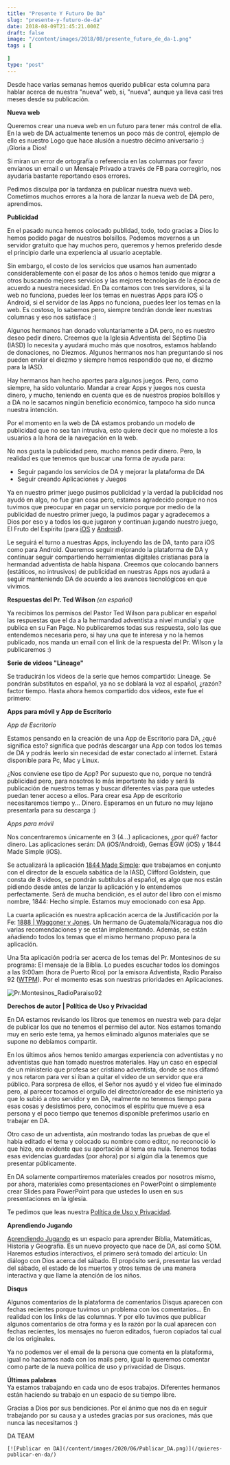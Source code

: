 ```yaml
---
title: "Presente Y Futuro De Da"
slug: "presente-y-futuro-de-da"
date: 2018-08-09T21:45:21.000Z
draft: false
image: "/content/images/2018/08/presente_futuro_de_da-1.png"
tags : [
    
]
type: "post"
---
```


   Desde hace varias semanas hemos querido publicar esta columna para hablar acerca de nuestra "nueva" web, sí, "nueva", aunque ya lleva casi tres meses desde su publicación.

 **Nueva web**

 Queremos crear una nueva web en un futuro para tener más control de ella. En la web de DA actualmente tenemos un poco más de control, ejemplo de ello es nuestro Logo que hace alusión a nuestro décimo aniversario :) ¡Gloria a Dios!

 Si miran un error de ortografía o referencia en las columnas por favor envíanos un email o un Mensaje Privado a través de FB para corregirlo, nos ayudaría bastante reportando esos errores.

 Pedimos disculpa por la tardanza en publicar nuestra nueva web. Cometimos muchos errores a la hora de lanzar la nueva web de DA pero, aprendimos.

 **Publicidad**

 En el pasado nunca hemos colocado publidad, todo, todo gracias a Dios lo hemos podido pagar de nuestros bolsillos. Podemos movernos a un servidor gratuito que hay muchos pero, queremos y hemos preferido desde el principio darle una experiencia al usuario aceptable.

 Sin embargo, el costo de los servicios que usamos han aumentado considerablemente con el pasar de los años o hemos tenido que migrar a otros buscando mejores servicios y las mejores tecnologías de la época de acuerdo a nuestra necesidad. En Da contamos con tres servidores, si la web no funciona, puedes leer los temas en nuestras Apps para iOS o Android, si el servidor de las Apps no funciona, puedes leer los temas en la web. Es costoso, lo sabemos pero, siempre tendrán donde leer nuestras columnas y eso nos satisface :)

 Algunos hermanos han donado voluntariamente a DA pero, no es nuestro deseo pedir dinero. Creemos que la Iglesia Adventista del Séptimo Día (IASD) lo necesita y ayudará mucho más que nosotros, estamos hablando de donaciones, no Diezmos. Algunos hermanos nos han preguntando si nos pueden envíar el diezmo y siempre hemos respondido que no, el diezmo para la IASD.

 Hay hermanos han hecho aportes para algunos juegos. Pero, como siempre, ha sido voluntario. Mandar a crear Apps y juegos nos cuesta dinero, y mucho, teniendo en cuenta que es de nuestros propios bolsillos y a DA no le sacamos ningún beneficio económico, tampoco ha sido nunca nuestra intención.

 Por el momento en la web de DA estamos probando un modelo de publicidad que no sea tan intrusiva, esto quiere decir que no moleste a los usuarios a la hora de la navegación en la web.

 No nos gusta la publicidad pero, mucho menos pedir dinero. Pero, la realidad es que tenemos que buscar una forma de ayuda para:

 
 * Seguir pagando los servicios de DA y mejorar la plataforma de DA
 * Seguir creando Aplicaciones y Juegos
 
 Ya en nuestro primer juego pusimos publicidad y la verdad la publicidad nos ayudó en algo, no fue gran cosa pero, estamos agradecido porque no nos tuvimos que preocupar en pagar un servicio porque por medio de la publicidad de nuestro primer juego, la pudimos pagar y agradecemos a Dios por eso y a todos los que jugaron y continuan jugando nuestro juego, El Fruto del Espíritu (para [iOS](https://itunes.apple.com/us/app/el-fruto-del-esp%C3%ADritu-el-juego/id1231295631?mt=8) y [Android](https://play.google.com/store/apps/details?id=com.bereshitlab.elfruto)).

 Le seguirá el turno a nuestras Apps, incluyendo las de DA, tanto para iOS como para Android. Queremos seguir mejorando la plataforma de DA y continuar seguir compartiendo herramientas digitales cristianas para la hermandad adventista de habla hispana. Creemos que colocando banners (estáticos, no intrusivos) de publicidad en nuestras Apps nos ayudará a seguir manteniendo DA de acuerdo a los avances tecnológicos en que vivimos.

 **Respuestas del Pr. Ted Wilson** *(en español)*

 Ya recibimos los permisos del Pastor Ted Wilson para publicar en español las respuestas que el da a la hermandad adventista a nivel mundial y que publica en su Fan Page. No publicaremos todas sus respuesta, solo las que entendemos necesaria pero, si hay una que te interesa y no la hemos publicado, nos manda un email con el link de la respuesta del Pr. Wilson y la publicaremos :)

 **Serie de videos "Lineage"**

 Se traducirán los videos de la serie que hemos compartido: Lineage. Se pondrán substitutos en español, ya no se doblará la voz al español, ¿razón? factor tiempo. Hasta ahora hemos compartido dos videos, este fue el primero:

  **Apps para móvil y App de Escritorio**

 *App de Escritorio*

 Estamos pensando en la creación de una App de Escritorio para DA, ¿qué significa esto? significa que podrás descargar una App con todos los temas de DA y podrás leerlo sin necesidad de estar conectado al internet. Estará disponible para Pc, Mac y Linux.

 ¿Nos conviene ese tipo de App? Por supuesto que no, porque no tendrá publicidad pero, para nosotros lo más importante ha sido y será la publicación de nuestros temas y buscar diferentes vías para que ustedes puedan tener acceso a ellos. Para crear esa App de escritorio necesitaremos tiempo y... Dinero. Esperamos en un futuro no muy lejano presentarla para su descarga :)

 *Apps para móvil*

 Nos concentraremos únicamente en 3 (4...) aplicaciones, ¿por qué? factor dinero. Las aplicaciones serán: DA (iOS/Android), Gemas EGW (iOS) y 1844 Made Simple (iOS).

 Se actualizará la aplicación [1844 Made Simple](https://itunes.apple.com/us/app/1844-made-simple-clifford-goldstein/id1170926824?mt=8): que trabajamos en conjunto con el director de la escuela sabática de la IASD, Clifford Goldstein, que consta de 8 videos, se pondrán subtítulos al español, es algo que nos están pidiendo desde antes de lanzar la aplicación y lo entendemos perfectamente. Será de mucha bendición, es el autor del libro con el mismo nombre, 1844: Hecho simple. Estamos muy emocionado con esa App.

 La cuarta aplicación es nuestra aplicación acerca de la Justificación por la Fe: [1888 | Waggoner y Jones](https://itunes.apple.com/us/app/1888-waggoner-y-jones/id1141012881?mt=8). Un hermano de Guatemala/Nicaragua nos dio varias recomendaciones y se están implementando. Además, se están añadiendo todos los temas que el mismo hermano propuso para la aplicación.

 Una 5ta aplicación podría ser acerca de los temas del Pr. Montesinos de su programa: El mensaje de la Biblia. Lo puedes escuchar todos los domingos a las 9:00am (hora de Puerto Rico) por la emisora Adventista, Radio Paraíso 92 ([WTPM](https://www.facebook.com/wtpm92/)). Por el momento esas son nuestras prioridades en Aplicaciones.

 ![Pr.Montesinos_RadioParaiso92](/content/images/2018/08/Pr.Montesinos_RadioParaiso92.png)

 **Derechos de autor | Política de Uso y Privacidad**

 En DA estamos revisando los libros que tenemos en nuestra web para dejar de publicar los que no tenemos el permiso del autor. Nos estamos tomando muy en serio este tema, ya hemos eliminado algunos materiales que se supone no debíamos compartir.

 En los últimos años hemos tenido amargas experiencia con adventistas y no adventistas que han tomado nuestros materiales. Hay un caso en especial de un ministerio que profesa ser cristiano adventista, donde se nos difamó y nos retaron para ver si iban a quitar el video de un servidor que era público. Para sorpresa de ellos, el Señor nos ayudó y el video fue eliminado pero, al parecer tocamos el orgullo del director/creador de ese ministerio ya que lo subió a otro servidor y en DA, realmente no tenemos tiempo para esas cosas y desistimos pero, conocimos el espíritu que mueve a esa persona y el poco tiempo que tenemos disponible preferimos usarlo en trabajar en DA.

 Otro caso de un adventista, aún mostrando todas las pruebas de que el había editado el tema y colocado su nombre como editor, no reconoció lo que hizo, era evidente que su aportación al tema era nula. Tenemos todas esas evidencias guardadas (por ahora) por si algún día la tenemos que presentar públicamente.

 En DA solamente compartiremos materiales creados por nosotros mismo, por ahora, materiales como presentaciones en PowerPoint o simplemente crear Slides para PowerPoint para que ustedes lo usen en sus presentaciones en la iglesia.

 Te pedimos que leas nuestra [Política de Uso y Privacidad](/politica-de-uso-y-privacidad/).

 **Aprendiendo Jugando**

 [Aprendiendo Jugando](https://aprendiendojugando.com) es un espacio para aprender Biblia, Matemáticas, Historia y Geografía. Es un nuevo proyecto que nace de DA, así como SOM. Haremos estudios interactivos, el primero será tomado del artículo: Un diálogo con Dios acerca del sábado. El propósito será, presentar las verdad del sábado, el estado de los muertos y otros temas de una manera interactiva y que llame la atención de los niños.

  **Disqus**

 Algunos comentarios de la plataforma de comentarios Disqus aparecen con fechas recientes porque tuvimos un problema con los comentarios... En realidad con los links de las columnas. Y por ello tuvimos que publicar algunos comentarios de otra forma y es la razón por la cual aparecen con fechas recientes, los mensajes no fueron editados, fueron copiados tal cual de los originales.

 Ya no podemos ver el email de la persona que comenta en la plataforma, igual no hacíamos nada con los mails pero, igual lo queremos comentar como parte de la nueva política de uso y privacidad de Disqus.

 **Últimas palabras**  
 Ya estamos trabajando en cada uno de esos trabajos. Diferentes hermanos están haciendo su trabajo en un espacio de su tiempo libre.

 Gracias a Dios por sus bendiciones. Por el ánimo que nos da en seguir trabajando por su causa y a ustedes gracias por sus oraciones, más que nunca las necesitamos :)

 DA TEAM

    [![Publicar en DA](/content/images/2020/06/Publicar_DA.png)](/quieres-publicar-en-da/) 